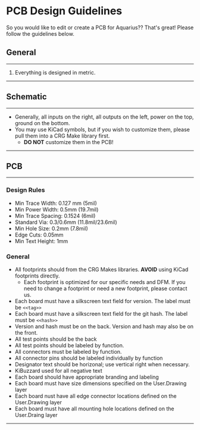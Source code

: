 # PCB Design Guidelines

So you would like to edit or create a PCB for Aquarius?? That's great! Please follow the guidelines below.

## General
---
1. Everything is designed in metric.
    
---

## Schematic
---

- Generally, all inputs on the right, all outputs on the left, power on the top, ground on the bottom.
- You may use KiCad symbols, but if you wish to customize them, please pull them into a CRG Make library first.
    * **DO NOT** customize them in the PCB!

---

## PCB
---

### Design Rules

+ Min Trace Width: 0.127 mm (5mil)
+ Min Power Width: 0.5mm (19.7mil)
+ Min Trace Spacing: 0.1524 (6mil)
+ Standard Via: 0.3/0.6mm (11.8mil/23.6mil)
+ Min Hole Size: 0.2mm (7.8mil)
+ Edge Cuts: 0.05mm
+ Min Text Height: 1mm

### General
+ All footprints should from the CRG Makes libraries.  **AVOID** using KiCad footprints directly.
    * Each footprint is optimized for our specific needs and DFM. If you need to change a footprint or need a new footprint, please contact us.
+ Each board must have a silkscreen text field for version. The label must be `<<tag>>`
+ Each board must have a silkscreen text field for the git hash. The label must be `<<hash>>`
+ Version and hash must be on the back. Version and hash may also be on the front.
+ All test points should be the back
+ All test points should be labeled by function.
+ All connectors must be labeled by function.
+ All connector pins should be labeled individually by function
+ Designator text should be horizonal; use vertical right when necessary.
+ KiBuzzard used for all negative text
+ Each board should have appropriate branding and labeling
+ Each board must have size dimensions specified on the User.Drawing layer
+ Each board nust have all edge connector locations defined on the User.Drawing layer
+ Each board must have all mounting hole locations defined on the User.Draing layer

---
